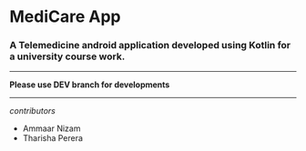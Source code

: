 ﻿# MediCare App

### A Telemedicine android application developed using Kotlin for a university course work.

---

**Please use DEV branch for developments**

---

*contributors*
- Ammaar Nizam
- Tharisha Perera

